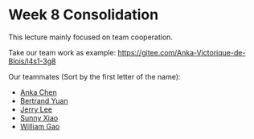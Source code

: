 # Week 8 Consolidation

This lecture mainly focused on team cooperation.  

Take our team work as example: https://gitee.com/Anka-Victorique-de-Blois/l4s1-3g8

Our teammates (Sort by the first letter of the name):
- [Anka Chen](https://github.com/A-n-k-a)
- [Bertrand Yuan](https://github.com/thedignityofcoffee)
- [Jerry Lee](https://github.com/lijierui49468)
- [Sunny Xiao](https://gitee.com/xr7-yu)
- [William Gao](https://github.com/Zherrson)
